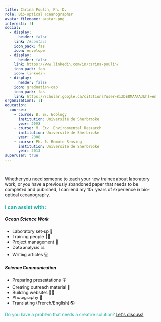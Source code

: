 ```yaml
---
title: Carina Poulin, Ph. D.
role: Bio-optical oceanographer
avatar_filename: avatar.png
interests: []
social:
  - display:
      header: false
    link: /#contact
    icon_pack: fas
    icon: envelope
  - display:
      header: false
    link: https://www.linkedin.com/in/carina-poulin/
    icon_pack: fab
    icon: linkedin
  - display:
      header: false
    icon: graduation-cap
    icon_pack: fas
    link: https://scholar.google.ca/citations?user=8iZDE8MAAAAJ&hl=en
organizations: []
education:
  courses:
    - course: B. Sc. Ecology
      institution: Université de Sherbrooke
      year: 2003
    - course: M. Env. Environmental Research
      institution: Université de Sherbrooke
      year: 2008
    - course: Ph. D. Remote Sensing
      institution: Université de Sherbrooke
      year: 2013
superuser: true
---
```

</br>

Whether you need someone to teach your new trainee about laboratory work, or you have a previously abandoned paper that needs to be completed and published, I can lend my 10+ years of experience in bio-optical oceanography. 

### <font color=#20B2AA>I can assist with:</font> </br>

##### **Ocean Science Work**

* Laboratory set-up :test_tube: 
* Training people :scientist: 
* Project management :calendar:
* Data analysis :bar_chart:
* Writing articles :computer: 

##### Science Communication

* Preparing presentations :placard: 
* Creating outreach material :seedling: 
* Building websites :technologist: 
* Photography :camera_flash:
* Translating (French/English) :earth_americas: 

<font color=#20B2AA>Do you have a problem that needs a creative solution? [Let's discuss!](#contact) </font>